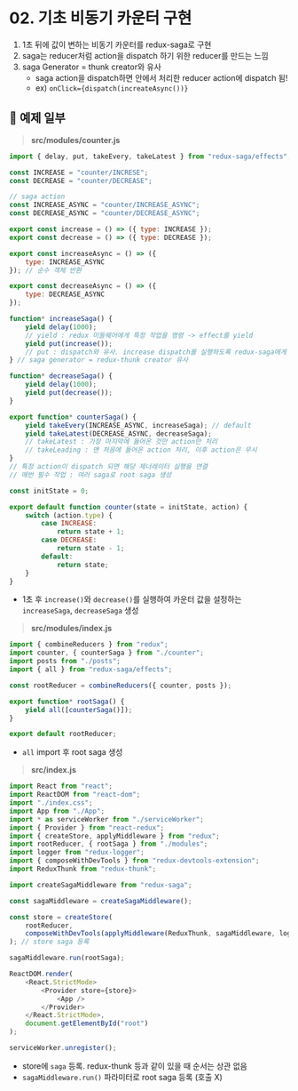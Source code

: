 # 02. 기초 비동기 카운터 구현

1. 1초 뒤에 값이 변하는 비동기 카운터를 redux-saga로 구현
2. saga는 reducer처럼 action을 dispatch 하기 위한 reducer를 만드는 느낌
3. saga Generator = thunk creator와 유사
   * saga action을 dispatch하면 안에서 처리한 reducer action에 dispatch 됨!
   * ex) `onClick={dispatch(increateAsync())}`
  
## 💬 예제 일부

> **src/modules/counter.js**
```javascript
import { delay, put, takeEvery, takeLatest } from "redux-saga/effects";

const INCREASE = "counter/INCRESE";
const DECREASE = "counter/DECREASE";

// saga action
const INCREASE_ASYNC = "counter/INCREASE_ASYNC";
const DECREASE_ASYNC = "counter/DECREASE_ASYNC";

export const increase = () => ({ type: INCREASE });
export const decrease = () => ({ type: DECREASE });

export const increaseAsync = () => ({
	type: INCREASE_ASYNC
}); // 순수 객체 반환

export const decreaseAsync = () => ({
	type: DECREASE_ASYNC
});

function* increaseSaga() {
	yield delay(1000);
	// yield : redux 미들웨어에게 특정 작업을 명령 -> effect를 yield
	yield put(increase());
	// put : dispatch와 유사. increase dispatch를 실행하도록 redux-saga에게 명령
} // saga generator = redux-thunk creator 유사 

function* decreaseSaga() {
	yield delay(1000);
	yield put(decrease());
}

export function* counterSaga() {
	yield takeEvery(INCREASE_ASYNC, increaseSaga); // default
	yield takeLatest(DECREASE_ASYNC, decreaseSaga);
	// takeLatest : 가장 마지막에 들어온 것만 action만 처리
	// takeLeading : 맨 처음에 들어온 action 처리, 이후 action은 무시
}
// 특정 action이 dispatch 되면 해당 제너레이터 실행을 연결
// 매번 필수 작업 : 여러 saga로 root saga 생성

const initState = 0;

export default function counter(state = initState, action) {
	switch (action.type) {
		case INCREASE:
			return state + 1;
		case DECREASE:
			return state - 1;
		default:
			return state;
	}
}

```
* 1초 후 `increase()`와 `decrease()`를 실행하여 카운터 값을 설정하는 `increaseSaga`, `decreaseSaga` 생성

> **src/modules/index.js**
```javascript
import { combineReducers } from "redux";
import counter, { counterSaga } from "./counter";
import posts from "./posts";
import { all } from "redux-saga/effects";

const rootReducer = combineReducers({ counter, posts });

export function* rootSaga() {
	yield all([counterSaga()]);
}

export default rootReducer;
```
* `all` import 후 root saga 생성

> **src/index.js**
```javascript
import React from "react";
import ReactDOM from "react-dom";
import "./index.css";
import App from "./App";
import * as serviceWorker from "./serviceWorker";
import { Provider } from "react-redux";
import { createStore, applyMiddleware } from "redux";
import rootReducer, { rootSaga } from "./modules";
import logger from "redux-logger";
import { composeWithDevTools } from "redux-devtools-extension";
import ReduxThunk from "redux-thunk";

import createSagaMiddleware from "redux-saga";

const sagaMiddleware = createSagaMiddleware();

const store = createStore(
	rootReducer,
	composeWithDevTools(applyMiddleware(ReduxThunk, sagaMiddleware, logger))
); // store saga 등록

sagaMiddleware.run(rootSaga);

ReactDOM.render(
	<React.StrictMode>
		<Provider store={store}>
			<App />
		</Provider>
	</React.StrictMode>,
	document.getElementById("root")
);

serviceWorker.unregister();
```
* store에 `saga` 등록. redux-thunk 등과 같이 있을 때 순서는 상관 없음
* `sagaMiddleware.run()` 파라미터로 root saga 등록 (호출 X)